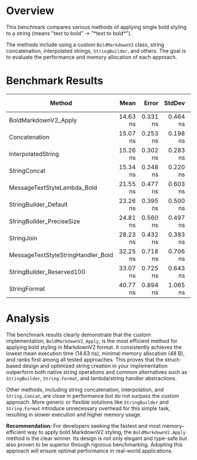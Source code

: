 # Overview
This benchmark compares various methods of applying single bold styling to a string (means "text to bold" -> "\*text to bold\*").

The methods include using a custom `BoldMarkdownV2` class, string concatenation, interpolated strings, `StringBuilder`, and others. The goal is to evaluate the performance and memory allocation of each approach.

# Benchmark Results

| Method                             | Mean     | Error    | StdDev   | Min      | Max      | Median   | Ratio | RatioSD | Rank | Gen0   | Allocated | Alloc Ratio |
|----------------------------------- |---------:|---------:|---------:|---------:|---------:|---------:|------:|--------:|-----:|-------:|----------:|------------:|
| BoldMarkdownV2_Apply               | 14.63 ns | 0.331 ns | 0.464 ns | 14.04 ns | 15.73 ns | 14.53 ns |  0.96 |    0.03 |    1 | 0.0115 |      48 B |        1.00 |
| Concatenation                      | 15.07 ns | 0.253 ns | 0.198 ns | 14.75 ns | 15.39 ns | 15.06 ns |  0.99 |    0.02 |    1 | 0.0115 |      48 B |        1.00 |
| InterpolatedString                 | 15.26 ns | 0.302 ns | 0.283 ns | 14.86 ns | 15.85 ns | 15.19 ns |  1.00 |    0.03 |    1 | 0.0115 |      48 B |        1.00 |
| StringConcat                       | 15.34 ns | 0.248 ns | 0.220 ns | 15.04 ns | 15.80 ns | 15.28 ns |  1.01 |    0.02 |    1 | 0.0115 |      48 B |        1.00 |
| MessageTextStyleLambda_Bold        | 21.55 ns | 0.477 ns | 0.603 ns | 20.70 ns | 22.81 ns | 21.47 ns |  1.41 |    0.05 |    2 | 0.0191 |      80 B |        1.67 |
| StringBuilder_Default              | 23.26 ns | 0.395 ns | 0.500 ns | 22.48 ns | 24.98 ns | 23.18 ns |  1.52 |    0.04 |    3 | 0.0363 |     152 B |        3.17 |
| StringBuilder_PreciseSize          | 24.81 ns | 0.560 ns | 0.497 ns | 24.19 ns | 26.04 ns | 24.72 ns |  1.63 |    0.04 |    4 | 0.0344 |     144 B |        3.00 |
| StringJoin                         | 28.23 ns | 0.432 ns | 0.383 ns | 27.73 ns | 29.08 ns | 28.20 ns |  1.85 |    0.04 |    5 | 0.0114 |      48 B |        1.00 |
| MessageTextStyleStringHandler_Bold | 32.25 ns | 0.718 ns | 0.706 ns | 31.22 ns | 33.56 ns | 32.21 ns |  2.11 |    0.06 |    6 | 0.0191 |      80 B |        1.67 |
| StringBuilder_Reserved100          | 33.07 ns | 0.725 ns | 0.643 ns | 32.43 ns | 34.41 ns | 32.80 ns |  2.17 |    0.06 |    6 | 0.0765 |     320 B |        6.67 |
| StringFormat                       | 40.77 ns | 0.894 ns | 1.065 ns | 39.37 ns | 43.72 ns | 40.68 ns |  2.67 |    0.08 |    7 | 0.0114 |      48 B |        1.00 |

# Analysis

The benchmark results clearly demonstrate that the custom implementation, `BoldMarkdownV2_Apply`, is the most efficient method for applying bold styling in MarkdownV2 format. It consistently achieves the lowest mean execution time (14.63 ns), minimal memory allocation (48 B), and ranks first among all tested approaches. This proves that the struct-based design and optimized string creation in your implementation outperform both native string operations and common alternatives such as `StringBuilder`, `String.Format`, and lambda/string handler abstractions.

Other methods, including string concatenation, interpolation, and `String.Concat`, are close in performance but do not surpass the custom approach. More generic or flexible solutions like `StringBuilder` and `String.Format` introduce unnecessary overhead for this simple task, resulting in slower execution and higher memory usage.

**Recommendation:**
For developers seeking the fastest and most memory-efficient way to apply bold MarkdownV2 styling, the `BoldMarkdownV2.Apply` method is the clear winner. Its design is not only elegant and type-safe but also proven to be superior through rigorous benchmarking. Adopting this approach will ensure optimal performance in real-world applications.
